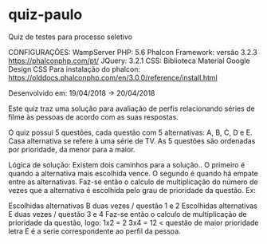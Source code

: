 # quiz-paulo
Quiz de testes para processo seletivo

CONFIGURAÇÕES:
WampServer
PHP: 5.6
Phalcon Framework: versão 3.2.3 https://phalconphp.com/pt/
JQuery: 3.2.1
CSS: Biblioteca Material Google Design CSS
Para instalação do phalcon:
https://olddocs.phalconphp.com/en/3.0.0/reference/install.html


Desenvolvido em: 19/04/2018 -> 20/04/2018

Este quiz traz uma solução para avaliação de perfis relacionando séries de filme às pessoas de acordo com as suas respostas.

O quiz possuí 5 questões, cada questão com 5 alternativas: A, B, C, D e E.
Casa alternativa se refere à uma série de TV.
As 5 questões são ordenadas por prioridade, da menor para a maior.

Lógica de solução:
Existem dois caminhos para a solução..
O primeiro é quando a alternativa mais escolhida vence.
O segundo é quando há empate entre as alternativas.
Faz-se então o calculo de multiplicação do número de vezes que a alternativa é escolhida pelo grau de prioridade da questão.
Ex:

Escolhidas alternativas B duas vezes / questão 1 e 2
Escolhidas alternativas E duas vezes / questão 3 e 4
Faz-se então o calculo de multiplicação de prioridade da questão, logo:
1x2 = 2
3x4 = 12 < questão de maior prioridade letra E é a serie correspondente ao perfil da pessoa.

